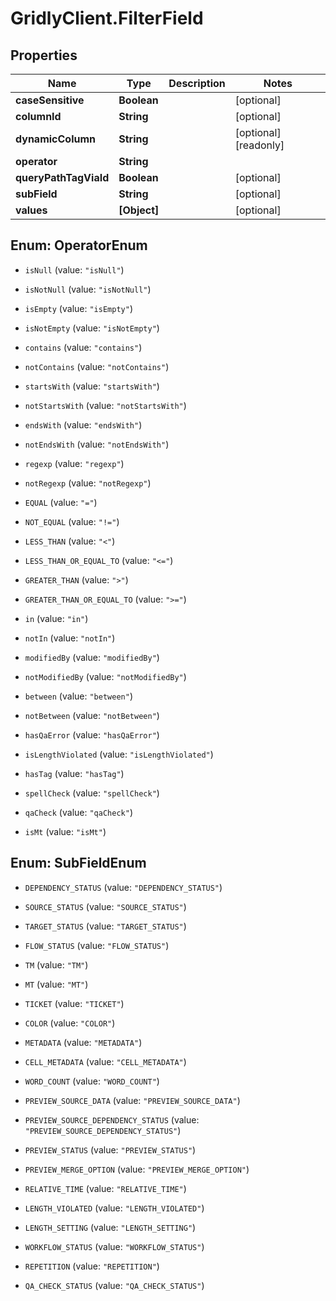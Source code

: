 # GridlyClient.FilterField

## Properties

Name | Type | Description | Notes
------------ | ------------- | ------------- | -------------
**caseSensitive** | **Boolean** |  | [optional] 
**columnId** | **String** |  | [optional] 
**dynamicColumn** | **String** |  | [optional] [readonly] 
**operator** | **String** |  | 
**queryPathTagViaId** | **Boolean** |  | [optional] 
**subField** | **String** |  | [optional] 
**values** | **[Object]** |  | [optional] 



## Enum: OperatorEnum


* `isNull` (value: `"isNull"`)

* `isNotNull` (value: `"isNotNull"`)

* `isEmpty` (value: `"isEmpty"`)

* `isNotEmpty` (value: `"isNotEmpty"`)

* `contains` (value: `"contains"`)

* `notContains` (value: `"notContains"`)

* `startsWith` (value: `"startsWith"`)

* `notStartsWith` (value: `"notStartsWith"`)

* `endsWith` (value: `"endsWith"`)

* `notEndsWith` (value: `"notEndsWith"`)

* `regexp` (value: `"regexp"`)

* `notRegexp` (value: `"notRegexp"`)

* `EQUAL` (value: `"="`)

* `NOT_EQUAL` (value: `"!="`)

* `LESS_THAN` (value: `"<"`)

* `LESS_THAN_OR_EQUAL_TO` (value: `"<="`)

* `GREATER_THAN` (value: `">"`)

* `GREATER_THAN_OR_EQUAL_TO` (value: `">="`)

* `in` (value: `"in"`)

* `notIn` (value: `"notIn"`)

* `modifiedBy` (value: `"modifiedBy"`)

* `notModifiedBy` (value: `"notModifiedBy"`)

* `between` (value: `"between"`)

* `notBetween` (value: `"notBetween"`)

* `hasQaError` (value: `"hasQaError"`)

* `isLengthViolated` (value: `"isLengthViolated"`)

* `hasTag` (value: `"hasTag"`)

* `spellCheck` (value: `"spellCheck"`)

* `qaCheck` (value: `"qaCheck"`)

* `isMt` (value: `"isMt"`)





## Enum: SubFieldEnum


* `DEPENDENCY_STATUS` (value: `"DEPENDENCY_STATUS"`)

* `SOURCE_STATUS` (value: `"SOURCE_STATUS"`)

* `TARGET_STATUS` (value: `"TARGET_STATUS"`)

* `FLOW_STATUS` (value: `"FLOW_STATUS"`)

* `TM` (value: `"TM"`)

* `MT` (value: `"MT"`)

* `TICKET` (value: `"TICKET"`)

* `COLOR` (value: `"COLOR"`)

* `METADATA` (value: `"METADATA"`)

* `CELL_METADATA` (value: `"CELL_METADATA"`)

* `WORD_COUNT` (value: `"WORD_COUNT"`)

* `PREVIEW_SOURCE_DATA` (value: `"PREVIEW_SOURCE_DATA"`)

* `PREVIEW_SOURCE_DEPENDENCY_STATUS` (value: `"PREVIEW_SOURCE_DEPENDENCY_STATUS"`)

* `PREVIEW_STATUS` (value: `"PREVIEW_STATUS"`)

* `PREVIEW_MERGE_OPTION` (value: `"PREVIEW_MERGE_OPTION"`)

* `RELATIVE_TIME` (value: `"RELATIVE_TIME"`)

* `LENGTH_VIOLATED` (value: `"LENGTH_VIOLATED"`)

* `LENGTH_SETTING` (value: `"LENGTH_SETTING"`)

* `WORKFLOW_STATUS` (value: `"WORKFLOW_STATUS"`)

* `REPETITION` (value: `"REPETITION"`)

* `QA_CHECK_STATUS` (value: `"QA_CHECK_STATUS"`)




